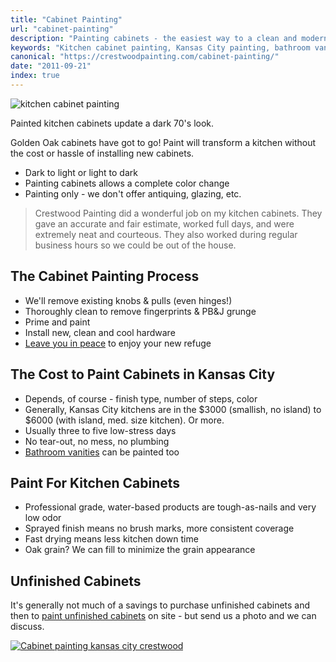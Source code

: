 ```yaml
---
title: "Cabinet Painting"
url: "cabinet-painting"
description: "Painting cabinets - the easiest way to a clean and modern kitchen."
keywords: "Kitchen cabinet painting, Kansas City painting, bathroom vanity painting, wall paneling painting, Crestwood Painting"
canonical: "https://crestwoodpainting.com/cabinet-painting/"
date: "2011-09-21"
index: true
---
```


![kitchen cabinet painting](/images/finished-kitchen.webp "width=757 height=504")

Painted kitchen cabinets update a dark 70's look.

Golden Oak cabinets have got to go! Paint will transform a kitchen without the cost or hassle of installing new cabinets.

- Dark to light or light to dark
- Painting cabinets allows a complete color change
- Painting only - we don't offer antiquing, glazing, etc.

> Crestwood Painting did a wonderful job on my kitchen cabinets. They gave an accurate and fair estimate, worked full days, and were extremely neat and courteous. They also worked during regular business hours so we could be out of the house.

## The Cabinet Painting Process

- We'll remove existing knobs & pulls (even hinges!)
- Thoroughly clean to remove fingerprints & PB&J grunge
- Prime and paint
- Install new, clean and cool hardware
- [Leave you in peace](/painting-kitchen-cabinets/) to enjoy your new refuge

## The Cost to Paint Cabinets in Kansas City

- Depends, of course - finish type, number of steps, color
- Generally, Kansas City kitchens are in the $3000 (smallish, no island) to $6000 (with island, med. size kitchen). Or more.
- Usually three to five low-stress days
- No tear-out, no mess, no plumbing
- [Bathroom vanities](/does-unfinished-cabinetry-pay/) can be painted too

## Paint For Kitchen Cabinets

- Professional grade, water-based products are tough-as-nails and very low odor
- Sprayed finish means no brush marks, more consistent coverage
- Fast drying means less kitchen down time
- Oak grain? We can fill to minimize the grain appearance

## Unfinished Cabinets

It's generally not much of a savings to purchase unfinished cabinets and then to [paint unfinished cabinets](/does-unfinished-cabinetry-pay/) on site - but send us a photo and we can discuss.

[![Cabinet painting kansas city crestwood](/images/r17-2-jimmye.webp "width=778 height=237")](/reviews/)
